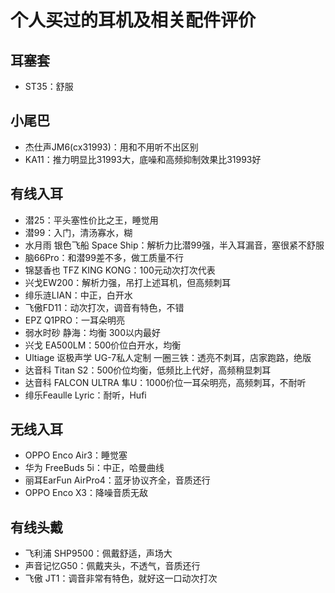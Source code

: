 # 个人买过的耳机及相关配件评价

## 耳塞套

- ST35：舒服

## 小尾巴

- 杰仕声JM6(cx31993)：用和不用听不出区别
- KA11：推力明显比31993大，底噪和高频抑制效果比31993好

## 有线入耳

- 潜25：平头塞性价比之王，睡觉用
- 潜99：入门，清汤寡水，糊
- 水月雨 银色飞船 Space Ship：解析力比潜99强，半入耳漏音，塞很紧不舒服
- 脑66Pro：和潜99差不多，做工质量不行
- 锦瑟香也 TFZ KING KONG：100元动次打次代表
- 兴戈EW200：解析力强，吊打上述耳机，但高频刺耳
- 绯乐涟LIAN：中正，白开水
- 飞傲FD11：动次打次，调音有特色，不错
- EPZ Q1PRO：一耳朵明亮
- 弱水时砂 静海：均衡 300以内最好
- 兴戈 EA500LM：500价位白开水，均衡
- Ultiage 讴极声学 UG-7私人定制 一圈三铁：透亮不刺耳，店家跑路，绝版
- 达音科 Titan S2：500价位均衡，低频比上代好，高频稍显刺耳
- 达音科 FALCON ULTRA 隼U：1000价位一耳朵明亮，高频刺耳，不耐听
- 绯乐Feaulle Lyric：耐听，Hufi

## 无线入耳

- OPPO Enco Air3：睡觉塞
- 华为 FreeBuds 5i：中正，哈曼曲线
- 丽耳EarFun AirPro4：蓝牙协议齐全，音质还行
- OPPO Enco X3：降噪音质无敌

## 有线头戴

- 飞利浦 SHP9500：佩戴舒适，声场大
- 声音记忆G50：佩戴夹头，不透气，音质还行
- 飞傲 JT1：调音非常有特色，就好这一口动次打次
